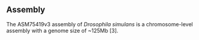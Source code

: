 Assembly
--------

The ASM75419v3 assembly
of
*Drosophila simulans* is a chromosome-level assembly with a genome size
of \~125Mb \[3\].
